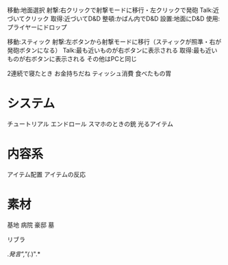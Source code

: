 
移動:地面選択
射撃:右クリックで射撃モードに移行・左クリックで発砲
Talk:近づいてクリック
取得:近づいてD&D
整頓:かばん内でD&D
設置:地面にD&D
使用:プライヤーにドロップ

移動:スティック
射撃:左ボタンから射撃モードに移行（スティックが照準・右が発砲ボタンになる）
Talk:最も近いものが右ボタンに表示される
取得:最も近いものが右ボタンに表示される
その他はPCと同じ

2連続で寝たとき
お金持ちだね
ティッシュ消費
食べたもの胃

# システム
チュートリアル
エンドロール
スマホのときの銃
光るアイテム

# 内容系
アイテム配置
アイテムの反応

# 素材
基地
病院
豪邸
墓

リブラ

.*発言","(.*)".*

